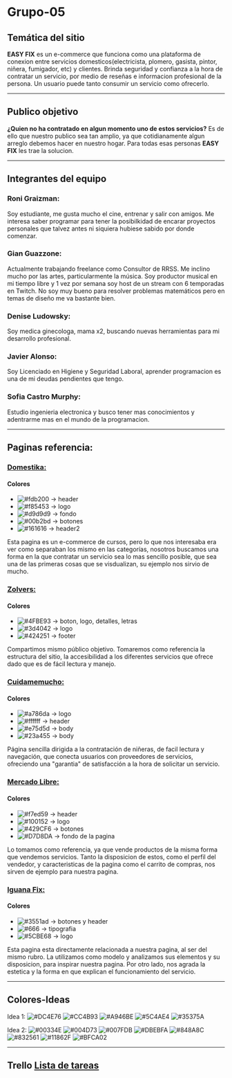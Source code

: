 # Grupo-05

## Temática del sitio 
**EASY FIX** es un e-commerce que funciona como una plataforma de conexion entre servicios domesticos(electricista, plomero, gasista, pintor, niñera, fumigador, etc) y clientes. Brinda seguridad y confianza a la hora de contratar un servicio, por medio de reseñas e informacion profesional de la persona. Un usuario puede tanto consumir un servicio como ofrecerlo.
- - -
## Publico objetivo

**¿Quien no ha contratado en algun momento uno de estos servicios?**
Es de ello que nuestro publico sea tan amplio, ya que cotidianamente algun arreglo debemos hacer en nuestro hogar.
Para todas esas personas **EASY FIX** les trae la solucion.
- - -
## Integrantes del equipo

### Roni Graizman:
Soy estudiante, me gusta mucho el cine, entrenar y salir con amigos. Me interesa saber programar para tener la posibilkidad de encarar proyectos personales que talvez antes ni siquiera hubiese sabido por donde comenzar.

### Gian Guazzone:
Actualmente trabajando freelance como Consultor de RRSS.
Me inclino mucho por las artes, particularmente la música. Soy productor musical en mi tiempo libre y 1 vez por semana soy host de un stream con 6 temporadas en Twitch.
No soy muy bueno para resolver problemas matemáticos pero en temas de diseño me va bastante bien.

### Denise Ludowsky:
Soy medica ginecologa, mama x2, buscando nuevas herramientas para mi desarrollo profesional.

### Javier Alonso: 
Soy Licenciado en Higiene y Seguridad Laboral, aprender programacion es una de mi deudas pendientes que tengo.

### Sofia Castro Murphy: 
Estudio ingenieria electronica y busco tener mas conocimientos y adentrarme mas en el mundo de la programacion. 
- - -
## Paginas referencia:

### <a href="https://www.domestika.org/es/courses/popular?gclid=EAIaIQobChMI1YrUkIX39wIVyqmWCh3TMAr4EAAYASAAEgLuJvD_BwE">Domestika:</a>
#### Colores
- ![#fdb200](https://via.placeholder.com/15/fdb200/000000?text=+) $\rightarrow$ header
- ![#f85453](https://via.placeholder.com/15/f85453/000000?text=+) $\rightarrow$ logo
- ![#d9d9d9](https://via.placeholder.com/15/d9d9d9/000000?text=+) $\rightarrow$  fondo
- ![#00b2bd](https://via.placeholder.com/15/00b2bd/000000?text=+) $\rightarrow$ botones
- ![#161616](https://via.placeholder.com/15/161616/000000?text=+) $\rightarrow$  header2

Esta pagina es un e-commerce de cursos, pero lo que nos interesaba era ver como separaban los mismo en las categorías, nosotros buscamos una forma en la que contratar un servicio sea lo mas sencillo posible, que sea una de las primeras cosas que se visdualizan, su ejemplo nos sirvio de mucho.

### <a href="https://zolvers.com/?gclid=EAIaIQobChMIsYfdyoX39wIV5kFIAB2OnQ3FEAAYASAAEgKmxPD_BwE">Zolvers:</a>
#### Colores
- ![#4FBE93](https://via.placeholder.com/15/4FBE93/000000?text=+) $\rightarrow$ boton, logo, detalles, letras
- ![#3d4042](https://via.placeholder.com/15/3d4042/000000?text=+) $\rightarrow$ logo
- ![#424251](https://via.placeholder.com/15/424251/000000?text=+) $\rightarrow$ footer

Compartimos mismo público objetivo. Tomaremos como referencia la estructura del sitio, la accesibilidad a los diferentes servicios que ofrece dado que es de fácil lectura y manejo.

### <a href="https://www.cuidamemucho.com.ar/?gclid=EAIaIQobChMIitujiob39wIVdEJIAB3NbAU6EAAYASAAEgLzTvD_BwE">Cuidamemucho:</a>
#### Colores
- ![#a786da](https://via.placeholder.com/15/a786da/000000?text=+) $\rightarrow$ logo
- ![#ffffff](https://via.placeholder.com/15/ffffff/000000?text=+) $\rightarrow$ header
- ![#e75d5d](https://via.placeholder.com/15/e75d5d/000000?text=+) $\rightarrow$ body
- ![#23a455](https://via.placeholder.com/15/23a455/000000?text=+) $\rightarrow$ body

Página sencilla dirigida a la contratación de niñeras, de facil lectura y navegación, que conecta usuarios con proveedores de servicios, ofreciendo una "garantia" de satisfacción a la hora de solicitar un servicio.

### <a href="https://www.mercadolibre.com.ar/">Mercado Libre:</a>
#### Colores
- ![#f7ed59](https://via.placeholder.com/15/f7ed59/000000?text=+)  $\rightarrow$ header 
- ![#100152](https://via.placeholder.com/15/100152/000000?text=+)  $\rightarrow$ logo
- ![#429CF6](https://via.placeholder.com/15/429CF6/000000?text=+)  $\rightarrow$ botones
- ![#D7D8DA](https://via.placeholder.com/15/D7D8DA/000000?text=+)  $\rightarrow$ fondo de la pagina

Lo tomamos como referencia, ya que vende productos de la misma forma que vendemos servicios. Tanto la disposicion de estos, como el perfil del vendedor, y caracteristicas de la pagina como el carrito de compras, nos sirven de ejemplo para nuestra pagina. 

### <a href="https://www.iguanafix.com.ar/">Iguana Fix:</a>
#### Colores
- ![#3551ad](https://via.placeholder.com/15/3551ad/000000?text=+)  $\rightarrow$ botones y header
- ![#666](https://via.placeholder.com/15/666/000000?text=+)  $\rightarrow$ tipografia
- ![#5CBE68](https://via.placeholder.com/15/5CBE68/000000?text=+)  $\rightarrow$ logo


Esta pagina esta directamente relacionada a nuestra pagina, al ser del mismo rubro. La utilizamos como modelo y analizamos sus elementos y su disposicion, para inspirar nuestra pagina. Por otro lado, nos agrada la estetica y la forma en que explican el funcionamiento del servicio.

---

## Colores-Ideas

Idea 1:
  ![#DC4E76](https://via.placeholder.com/15/DC4E76/000000?text=+)  ![#CC4B93](https://via.placeholder.com/15/CC4B93/000000?text=+) ![#A946BE](https://via.placeholder.com/15/A946BE/000000?text=+)  ![#5C4AE4](https://via.placeholder.com/15/5C4AE4/000000?text=+)  ![#35375A](https://via.placeholder.com/15/35375A/000000?text=+)


Idea 2:
  ![#00334E](https://via.placeholder.com/15/00334E/000000?text=+)  ![#004D73](https://via.placeholder.com/15/004D73/000000?text=+)  ![#007FDB](https://via.placeholder.com/15/007FDB/000000?text=+)  ![#DBEBFA](https://via.placeholder.com/15/DBEBFA/000000?text=+)  ![#848A8C](https://via.placeholder.com/15/848A8C/000000?text=+)  ![#832561](https://via.placeholder.com/15/832561/000000?text=+)  ![#11862F](https://via.placeholder.com/15/11862F/000000?text=+)  ![#BFCA02](https://via.placeholder.com/15/BFCA02/000000?text=+)

---

## Trello <a href="https://trello.com/b/W2Eqhxc8/lista-de-tareas-digital-house" > Lista de tareas</a>



